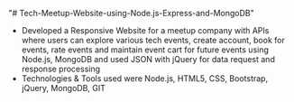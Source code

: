"# Tech-Meetup-Website-using-Node.js-Express-and-MongoDB" 

- Developed a Responsive Website for a meetup company with APIs where users can explore various tech events, create account, book for events, rate events and maintain event cart for future events using Node.js, MongoDB and used JSON with jQuery for data request and response processing
- Technologies & Tools used were Node.js, HTML5, CSS, Bootstrap, jQuery, MongoDB, GIT
